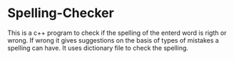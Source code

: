 # Spelling-Checker
This is a c++ program to check if the spelling of the enterd word is rigth or wrong.
If wrong it gives suggestions on the basis of types of mistakes a spelling can have.
It uses dictionary file to check the spelling.
